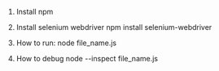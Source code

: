 1. Install npm

2. Install selenium webdriver
npm install selenium-webdriver

3. How to run:
node file_name.js

4. How to debug
node --inspect file_name.js